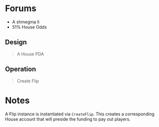 # Forums

* A shmegma li
* 51% House Odds

## Design

> A House PDA


## Operation

> Create Flip


# Notes

A Flip instance is instantiated via `CreateFlip`. This creates a corresponding House account that will preside the funding to pay out players.
